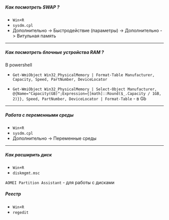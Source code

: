 
##### Как посмотреть SWAP ? 

- `Win+R`
- `sysdm.cpl`
- Дополнительно -> Быстродействие (параметры) -> Дополнительно -> Витульная память 

---

##### Как посмотреть блочные устройства RAM ? 

В powershell 

- `Get-WmiObject Win32_PhysicalMemory | Format-Table Manufacturer, Capacity, Speed, PartNumber, DeviceLocator`   

- `Get-WmiObject Win32_PhysicalMemory | Select-Object Manufacturer, @{Name="Capacity(GB)";Expression={[math]::Round($_.Capacity / 1GB, 2)}}, Speed, PartNumber, DeviceLocator | Format-Table` - в Gb

---

##### Работа с переменными среды

- `Win+R`
- `sysdm.cpl`
- Дополнительно -> Переменные среды     


---

##### Как расширить диск

- `Win+R`
- `diskmgmt.msc`

`AOMEI Partition Assistant` - для работы с дисками

##### Реестр 

- `Win+R`
- `regedit` 